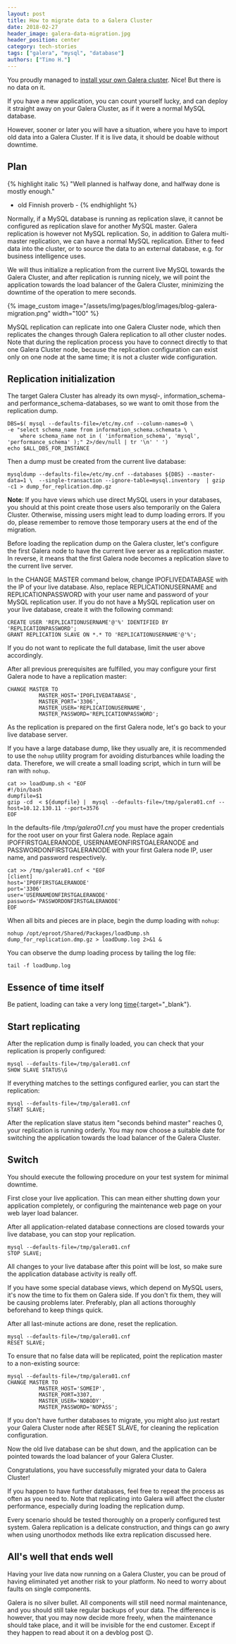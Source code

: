 ```yaml
---
layout: post
title: How to migrate data to a Galera Cluster
date: 2018-02-27
header_image: galera-data-migration.jpg
header_position: center
category: tech-stories
tags: ["galera", "mysql", "database"]
authors: ["Timo H."]
---
```


You proudly managed to [install your own Galera cluster](/blog/tech-stories/how-to-install-your-own-galera-cluster/).
Nice!
But there is no data on it.

If you have a new application, you can count yourself lucky, and can deploy it straight away on your Galera Cluster, as if it were a normal MySQL database.

However, sooner or later you will have a situation, where you have to import old data into a Galera Cluster.
If it is live data, it should be doable without downtime.

## Plan

{% highlight italic %}
"Well planned is halfway done, and halfway done is mostly enough."
- old Finnish proverb -
{% endhighlight %}

Normally, if a MySQL database is running as replication slave, it cannot be configured as replication slave for another MySQL master.
Galera replication is however not MySQL replication.
So, in addition to Galera multi-master replication, we can have a normal MySQL replication.
Either to feed data into the cluster, or to source the data to an external database, e.g. for business intelligence uses.

We will thus initialize a replication from the current live MySQL towards the Galera Cluster, and after replication is running nicely, we will point the application towards the load balancer of the Galera Cluster, minimizing the downtime of the operation to mere seconds.

{% image_custom image="/assets/img/pages/blog/images/blog-galera-migration.png" width="100" %}

MySQL replication can replicate into one Galera Cluster node, which then replicates the changes through Galera replication to all other cluster nodes.
Note that during the replication process you have to connect directly to that one Galera Cluster node, because the replication configuration can exist only on one node at the same time; it is not a cluster wide configuration.

## Replication initialization

The target Galera Cluster has already its own mysql-, information_schema- and performance_schema-databases, so we want to omit those from the replication dump.

```
DBS=$( mysql --defaults-file=/etc/my.cnf --column-names=0 \
-e "select schema_name from information_schema.schemata \
    where schema_name not in ( 'information_schema', 'mysql', 'performance_schema' );" 2>/dev/null | tr '\n' ' ')
echo $ALL_DBS_FOR_INSTANCE
```

Then a dump must be created from the current live database:
```
mysqldump --defaults-file=/etc/my.cnf --databases ${DBS} --master-data=1 \  --single-transaction --ignore-table=mysql.inventory  | gzip -c1 > dump_for_replication.dmp.gz
```

**Note**:
If you have views which use direct MySQL users in your databases, you should at this point create those users also temporarily on the Galera Cluster.
Otherwise, missing users might lead to dump loading errors.
If you do, please remember to remove those temporary users at the end of the migration.

Before loading the replication dump on the Galera cluster, let's configure the first Galera node to have the current live server as a replication master.
In reverse, it means that the first Galera node becomes a replication slave to the current live server.

In the CHANGE MASTER command below, change IPOFLIVEDATABASE with the IP of your live database.
Also, replace REPLICATIONUSERNAME and REPLICATIONPASSWORD with your user name and password of your MySQL replication user.
If you do not have a MySQL replication user on your live database, create it with the following command:

```
CREATE USER 'REPLICATIONUSERNAME'@'%' IDENTIFIED BY 'REPLICATIONPASSWORD';
GRANT REPLICATION SLAVE ON *.* TO 'REPLICATIONUSERNAME'@'%';
```
If you do not want to replicate the full database, limit the user above accordingly.

After all previous prerequisites are fulfilled, you may configure your first Galera node to have a replication master:

```
CHANGE MASTER TO
          MASTER_HOST='IPOFLIVEDATABASE',
          MASTER_PORT='3306',
          MASTER_USER='REPLICATIONUSERNAME',
          MASTER_PASSWORD='REPLICATIONPASSWORD';
```

As the replication is prepared on the first Galera node, let's go back to your live database server.

If you have a large database dump, like they usually are, it is recommended to use the `nohup` utility program for avoiding disturbances while loading the data.
Therefore, we will create a small loading script, which in turn will be ran with `nohup`.

```
cat >> loadDump.sh < "EOF
#!/bin/bash
dumpfile=$1
gzip -cd  < ${dumpfile} |  mysql --defaults-file=/tmp/galera01.cnf --host=10.12.130.11 --port=3576
EOF
```

In the defaults-file _/tmp/galera01.cnf_ you must have the proper credentials for the root user on your first Galera node.
Replace again IPOFFIRSTGALERANODE, USERNAMEONFIRSTGALERANODE and PASSWORDONFIRSTGALERANODE with your first Galera node IP, user name, and password respectively.

```
cat >> /tmp/galera01.cnf < "EOF
[client]
host='IPOFFIRSTGALERANODE'
port='3306'
user='USERNAMEONFIRSTGALERANODE'
password='PASSWORDONFIRSTGALERANODE'
EOF
```

When all bits and pieces are in place, begin the dump loading with `nohup`:

```
nohup /opt/eproot/Shared/Packages/loadDump.sh dump_for_replication.dmp.gz > loadDump.log 2>&1 &
```

You can observe the dump loading process by tailing the log file:

```
tail -f loadDump.log
```

## Essence of time itself

Be patient, loading can take a very long [time](https://en.wikipedia.org/wiki/Time){:target="_blank"}.

## Start replicating

After the replication dump is finally loaded, you can check that your replication is properly configured:

```
mysql --defaults-file=/tmp/galera01.cnf
SHOW SLAVE STATUS\G
```

If everything matches to the settings configured earlier, you can start the replication:

```
mysql --defaults-file=/tmp/galera01.cnf
START SLAVE;
```

After the replication slave status item "seconds behind master" reaches 0, your replication is running orderly.
You may now choose a suitable date for switching the application towards the load balancer of the Galera Cluster.

## Switch

You should execute the following procedure on your test system for minimal downtime.

First close your live application.
This can mean either shutting down your application completely, or configuring the maintenance web page on your web layer load balancer.

After all application-related database connections are closed towards your live database, you can stop your replication.

```
mysql --defaults-file=/tmp/galera01.cnf
STOP SLAVE;
```

All changes to your live database after this point will be lost, so make sure the application database activity is really off.

If you have some special database views, which depend on MySQL users, it's now the time to fix them on Galera side.
If you don't fix them, they will be causing problems later.
Preferably, plan all actions thoroughly beforehand to keep things quick.

After all last-minute actions are done, reset the replication.

```
mysql --defaults-file=/tmp/galera01.cnf
RESET SLAVE;
```

To ensure that no false data will be replicated, point the replication master to a non-existing source:

```
mysql --defaults-file=/tmp/galera01.cnf
CHANGE MASTER TO
          MASTER_HOST='SOMEIP',
          MASTER_PORT=3307,
          MASTER_USER='NOBODY',
          MASTER_PASSWORD='NOPASS';
 ```

If you don't have further databases to migrate, you might also just restart your Galera Cluster node after RESET SLAVE, for cleaning the replication configuration.

Now the old live database can be shut down, and the application can be pointed towards the load balancer of your Galera Cluster.

Congratulations, you have successfully migrated your data to Galera Cluster!

If you happen to have further databases, feel free to repeat the process as often as you need to. Note that replicating into Galera will affect the cluster performance, especially during loading the replication dump.

Every scenario should be tested thoroughly on a properly configured test system.
Galera replication is a delicate construction, and things can go awry when using unorthodox methods like extra replication discussed here.

## All's well that ends well

Having your live data now running on a Galera Cluster, you can be proud of having eliminated yet another risk to your platform.
No need to worry about faults on single components.

Galera is no silver bullet.
All components will still need normal maintenance, and you should still take regular backups of your data.
The difference is however, that you may now decide more freely, when the maintenance should take place, and it will be invisible for the end customer.
Except if they happen to read about it on a devblog post 😉.
